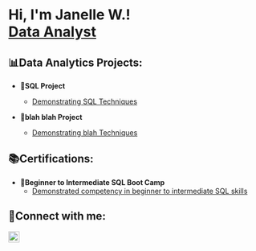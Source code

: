 <h1>Hi, I'm Janelle W.! <br/><a 
href="https://www.linkedin.com/in/williams-janelle/">Data Analyst</a>
</h1>

<h2>📊Data Analytics Projects:</h2>

- <b>💾SQL Project</b>
  - [Demonstrating SQL Techniques](https://github.com/jciwilliams1/SQL_Techinques)

- <b>💾blah blah Project</b>
  - [Demonstrating blah Techniques](https://github.com/jciwilliams1/blah_blah_tech)

<h2>📚Certifications:</h2>

- <b>📜Beginner to Intermediate SQL Boot Camp</b>
  - [Demonstrated competency in beginner to intermediate SQL skills](https://www.linkedin.com/in/williams-janelle/)


<h2>📱Connect with me:</h2>
<a href="https://www.linkedin.com/in/williams-janelle/" target="_blank">
  <img align="left" alt="Janelle W. | LinkedIn" width="22px" src="https://cdn.jsdelivr.net/npm/simple-icons@v3/icons/linkedin.svg" />
</a>


